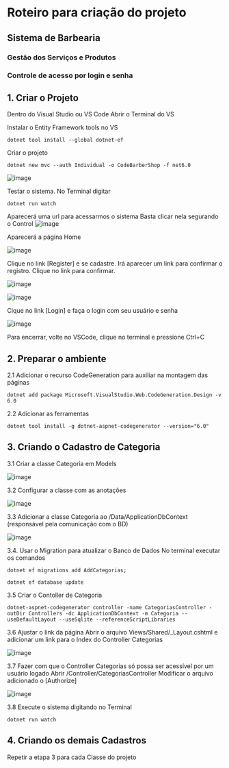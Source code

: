# Roteiro para criação do projeto

## Sistema de Barbearia
### Gestão dos Serviços e Produtos
### Controle de acesso por login e senha

## 1. Criar o Projeto
Dentro do Visual Studio ou VS Code
Abrir o Terminal do VS

Instalar o Entity Framework tools no VS
```
dotnet tool install --global dotnet-ef
```

Criar o projeto
```
dotnet new mvc --auth Individual -o CodeBarberShop -f net6.0
```
![image](https://user-images.githubusercontent.com/20090580/206591453-ea5d7cdc-af58-4c40-bfc2-32a5b4cb30c4.png)

Testar o sistema.
No Terminal digitar
```
dotnet run watch
```
Aparecerá uma url para acessarmos o sistema
Basta clicar nela segurando o Control
![image](https://user-images.githubusercontent.com/20090580/206604239-6613a967-1c6e-479c-919d-a5ad31fb3dae.png)

Aparecerá a página Home

![image](https://user-images.githubusercontent.com/20090580/206604389-8096e641-89d1-4a7d-876a-55fe6cee2bc9.png)

Clique no link [Register] e se cadastre. Irá aparecer um link para confirmar o registro. Clique no link para confirmar.

![image](https://user-images.githubusercontent.com/20090580/206605603-eb553f20-0ed1-45b4-91c6-433c0af83db1.png)

![image](https://user-images.githubusercontent.com/20090580/206605729-a7c55c8c-7484-4f26-ac6d-e40b175a99f9.png)

Cique no link [Login] e faça o login com seu usuário e senha

![image](https://user-images.githubusercontent.com/20090580/206605796-cbff1916-b215-4948-b392-33508e876bbb.png)

Para encerrar, volte no VSCode, clique no terminal e pressione Ctrl+C


## 2. Preparar o ambiente
2.1 Adicionar o recurso CodeGeneration para auxiliar na montagem das páginas
```
dotnet add package Microsoft.VisualStudio.Web.CodeGeneration.Design -v 6.0
```
2.2 Adicionar as ferramentas 
```
dotnet tool install -g dotnet-aspnet-codegenerator --version="6.0"
```

## 3. Criando o Cadastro de Categoria
3.1 Criar a classe Categoria em Models

![image](https://user-images.githubusercontent.com/20090580/206594044-75e5029b-adb6-43b9-bfd8-d53040e88819.png)

3.2 Configurar a classe com as anotações

![image](https://user-images.githubusercontent.com/20090580/206594386-e44365cc-8c90-402c-84df-e7dd9f6d4047.png)

3.3 Adicionar a classe Categoria ao /Data/ApplicationDbContext (responsável pela comunicação com o BD)

![image](https://user-images.githubusercontent.com/20090580/206594632-85e82e87-59c7-48fc-9bc8-81b5b1088d9b.png)

3.4. Usar o Migration para atualizar o Banco de Dados
No terminal executar os comandos
```
dotnet ef migrations add AddCategorias;
```
```
dotnet ef database update
```
3.5 Criar o Contoller de Categoria
```
dotnet-aspnet-codegenerator controller -name CategoriasController -outDir Controllers -dc ApplicationDbContext -m Categoria --useDefaultLayout --useSqlite --referenceScriptLibraries
```

3.6 Ajustar o link da página
Abrir o arquivo Views/Shared/_Layout.cshtml e adicionar um link para o Index do Controller Categorias

![image](https://user-images.githubusercontent.com/20090580/206606896-76f82249-edfa-413d-958d-a9f6856f07d2.png)

3.7 Fazer com que o Controller Categorias só possa ser acessível por um usuário logado
Abrir /Controller/CategoriasController
Modificar o arquivo adicionado o [Authorize]

![image](https://user-images.githubusercontent.com/20090580/206599774-d0ae5615-3938-4305-af5c-4f58ce4703a6.png)

3.8 Execute o sistema digitando no Terminal
```
dotnet run watch
```

## 4. Criando os demais Cadastros
Repetir a etapa 3 para cada Classe do projeto

